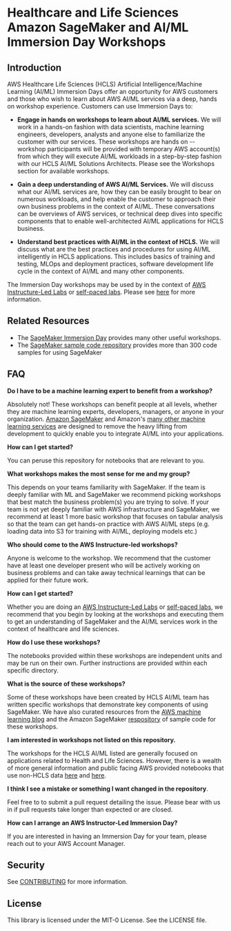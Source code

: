 # Healthcare and Life Sciences Amazon SageMaker and AI/ML Immersion Day Workshops

## Introduction

AWS Healthcare Life Sciences (HCLS) Artificial Intelligence/Machine Learning (AI/ML) Immersion Days offer an opportunity for AWS customers and those who wish to learn about AWS AI/ML services via a deep, hands on workshop experience. Customers can use Immersion Days to:

* **Engage in hands on workshops to learn about AI/ML services.** We will work in a hands-on fashion with data scientists, machine learning engineers, developers, analysts and anyone else to familiarize the customer with our services. These workshops are hands on -- workshop participants will be provided with temporary AWS account(s) from which they will execute AI/ML workloads in a step-by-step fashion with our HCLS AI/ML Solutions Architects. Please see the Workshops section for available workshops.

* **Gain a deep understanding of AWS AI/ML Services.** We will discuss what our AI/ML services are, how they can be easily brought to bear on numerous workloads, and help enable the customer to approach their own business problems in the context of AI/ML. These conversations can be overviews of AWS services, or technical deep dives into specific components that to enable well-architected AI/ML applications for HCLS business.

* **Understand best practices with AI/ML in the context of HCLS.** We will discuss what are the best practices and procedures for using AI/ML intelligently in HCLS applications. This includes basics of training and testing, MLOps and deployment practices, software development life cycle in the context of AI/ML and many other components.

The Immersion Day workshops may be used by in the context of [AWS Instructure-Led Labs](https://sagemaker-immersionday.workshop.aws/en/prerequisites/option1.html) or [self-paced labs](https://sagemaker-immersionday.workshop.aws/en/prerequisites/option2.html). Please see [here](https://sagemaker-immersionday.workshop.aws/en/prerequisites.html) for more information.


## Related Resources

* The [SageMaker Immersion Day](https://github.com/aws-samples/amazon-sagemaker-immersion-day) provides many other useful workshops.
* The [SageMaker sample code repository](https://github.com/aws/amazon-sagemaker-examples) provides more than 300 code samples for using SageMaker


## FAQ

**Do I have to be a machine learning expert to benefit from a workshop?**

Absolutely not! These workshops can benefit people at all levels, whether they are machine learning experts, developers, managers, or anyone in your organization. [Amazon SageMaker](https://aws.amazon.com/sagemaker/) and Amazon's [many other machine learning services](https://aws.amazon.com/machine-learning/) are designed to remove the heavy lifting from development to quickly enable you to integrate AI/ML into your applications.

**How can I get started?**

You can peruse this repository for notebooks that are relevant to you. 

**What workshops makes the most sense for me and my group?**

This depends on your teams familiarity with SageMaker. If the team is deeply familiar with ML and SageMaker we recommend picking workshops that best match the business problem(s) you are trying to solve. If your team is not yet deeply familiar with AWS infrastructure and SageMaker, we recommend  at least 1 more basic workshop that focuses on tabular analysis so that the team can get hands-on practice with AWS AI/ML steps (e.g. loading data into S3 for training with AI/ML, deploying models etc.)

**Who should come to the AWS Instructure-led workshops?**

Anyone is welcome to the workshop. We recommend that the customer have at least one developer present who will be actively working on business problems and can take away technical learnings that can be applied for their future work.


**How can I get started?**

Whether you are doing an [AWS Instructure-Led Labs](https://sagemaker-immersionday.workshop.aws/en/prerequisites/option1.html) or [self-paced labs](https://sagemaker-immersionday.workshop.aws/en/prerequisites/option2.html), we recommend that you begin by looking at the workshops and executing them to get an understanding of SageMaker and the AI/ML services work in the context of healthcare and life sciences.

**How do I use these workshops?**

The notebooks provided within these workshops are independent units and may be run on their own. Further instructions are provided within each specific directory. 


**What is the source of these workshops?**

Some of these workshops have been created by HCLS AI/ML team has written specific workshops that demonstrate key components of using SageMaker. We have also curated resources from the [AWS machine learning blog](https://aws.amazon.com/blogs/machine-learning/) and the Amazon SageMaker [respository](https://github.com/aws/amazon-sagemaker-examples) of sample code for these workshops.

**I am interested in workshops not listed on this repository.**

The workshops for the HCLS AI/ML listed are generally focused on applications related to Health and Life Sciences. However, there is a wealth of more general information and public facing AWS provided notebooks that use non-HCLS data [here](https://github.com/awslabs/amazon-sagemaker-examples) and [here](https://sagemaker-immersionday.workshop.aws/). 

**I think I see a mistake or something I want changed in the repository**.

Feel free to to submit a pull request detailing the issue. Please bear with us in if pull requests take longer than expected or are closed. 

**How can I arrange an AWS Instructor-Led Immersion Day?**

If you are interested in having an Immersion Day for your team, please reach out to your AWS Account Manager.

## Security

See [CONTRIBUTING](CONTRIBUTING.md#security-issue-notifications) for more information.

## License

This library is licensed under the MIT-0 License. See the LICENSE file.

